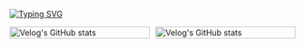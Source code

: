 



[![Typing SVG](https://readme-typing-svg.demolab.com?font=Roboto&weight=700&size=30&pause=1000&repeat=false&width=435&lines=To+Learn+Deeply...%3C+%2F+%3E)](https://git.io/typing-svg)



<div style="display: flex; align-items: stretch; justify-content: center; gap: 10px;">
  <a href="https://velog.io/@jackson" style="flex: 1; display: flex; justify-content: center; align-items: stretch;">
    <img src="https://velog-readme-stats.vercel.app/api/list?name=jackson" alt="Velog's GitHub stats" style="width: 100%; object-fit: cover;" />
  </a>
  <a href="https://velog-readme-stats.vercel.app/api/redirect?name=jackson" style="flex: 1; display: flex; justify-content: center; align-items: stretch;">
    <img src="https://velog-readme-stats.vercel.app/api?name=jackson" alt="Velog's GitHub stats" style="width: 100%; object-fit: cover;" />
  </a>
</div>











<!--
<img src="https://img.shields.io/badge/HTML5-E34F26?style=flat-square&logo=HTML5&logoColor=white"/></a>
<img src="https://img.shields.io/badge/CSS3-1572B6?style=flat-square&logo=CSS3&logoColor=white"/></a>
<img src="https://img.shields.io/badge/JavaScript-F7DF1E?style=flat-square&logo=javaScript&logoColor=white"/></a> 
<img src="https://img.shields.io/badge/jQuery-0769AD?style=flat-square&logo=jQuery&logoColor=white"/></a> 

<img src="https://img.shields.io/badge/JAVA-007396?style=flat-square&logo=java&logoColor=white"/></a>
<img src="https://img.shields.io/badge/Python-3776AB?style=flat-square&logo=Python&logoColor=white"/></a>


<img src="https://img.shields.io/badge/Spring-6DB33F?style=flat-square&logo=Spring&logoColor=white"/></a>
<img src="https://img.shields.io/badge/Flask-000000?style=flat-square&logo=Flask&logoColor=white"/></a>


<img src="https://img.shields.io/badge/Oracle-F80000?style=flat-square&logo=Oracle&logoColor=white"/></a>
<img src="https://img.shields.io/badge/MySQL-4479A1?style=flat-square&logo=MySQL&logoColor=white"/></a>
<img src="https://img.shields.io/badge/MongoDB-4479A1?style=flat-square&logo=MongoDB&logoColor=white"/></a>



<img src="https://img.shields.io/badge/KakaoMail-FFCD00?style=flat-square&logo=KaKao&logoColor=white"/></a>
<img src="https://img.shields.io/badge/Slack-4A154B?style=flat-square&logo=Slack&logoColor=white"/></a>


**JunHo-YH/JunHo-YH** is a ✨ _special_ ✨ repository because its `README.md` (this file) appears on your GitHub profile.

Here are some ideas to get you started:



